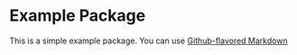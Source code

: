 # Example Package

This is a simple example package. You can use
[Github-flavored Markdown](https://guides.github.com/features/mastering-markdown/)